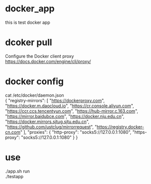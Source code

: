 # docker_app
this is test docker app

# dcoker pull
Configure the Docker client proxy
https://docs.docker.com/engine/cli/proxy/

# docker config
cat /etc/docker/daemon.json    
{
    "registry-mirrors": [
        "https://dockerproxy.com",
        "https://docker.m.daocloud.io",
        "https://cr.console.aliyun.com",
        "https://ccr.ccs.tencentyun.com",
        "https://hub-mirror.c.163.com",
        "https://mirror.baidubce.com",
        "https://docker.nju.edu.cn",
        "https://docker.mirrors.sjtug.sjtu.edu.cn",
        "https://github.com/ustclug/mirrorrequest",
        "https://registry.docker-cn.com"
    ],
    "proxies": {
        "http-proxy": "socks5://127.0.0.1:1080",
        "https-proxy": "socks5://127.0.0.1:1080"
    }
}

# use  
./app.sh run  
./testapp
